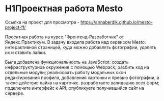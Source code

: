 
# H1Проектная работа Mesto

Ссылка на проект для просмотра - https://annaberdik.github.io/mesto-project-ff/

Проектная работа на курсе "Фронтенд-Разработчик" от Яндекс.Практикум. В задачу входила работа над сервисом Mesto: интерактивной страницей, куда можно добавлять фотографии, удалять их и ставить лайки.

Была добавлена функциональность на JavaScript:
создать инфраструктурное окружение с помощью Webpack;
разбить код на отдельные модули;
реализовать работу модальных окон редактирования профиля, добавления карточки и превью фотографии, а также действие лайка на карточке.
разработаете валидацию всех форм;
подключите интерфейс к API;
опубликуете получившийся сайт на сервере.
